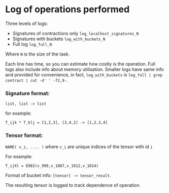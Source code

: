 # Log of operations performed

Three levels of logs:

 - Signatures of contractions only `log_localhost_signatures_N`
 - Signatures with buckets `log_with_buckets_N`
 - Full log `log_full_N`

Where `N` is the size of the task.

Each line has time, so you can estimate how costly is the operation.
Full logs also include info about memory utilisation.
Smaller logs have same info and provided for convenience, in fact, `log_with_buckets` is `log_full | grep contract | cut -d' ' -f2,9-`.

### Signature format:
`list, list -> list`

for example:

```T_ijk * T_klj = [1,2,3], [3,4,2] -> [1,2,3,4]```

### Tensor format:

`NAME( v_i, .... )` where `v_i` are unique indices of the tensor with id `i`

For example:

``` T_ijkl = E982(v_999,v_1007,v_1012,v_1014) ```


Format of bucket info: `[tensor] -> tensor_result`.

The resulting tensor is logged to track dependence of operation.

